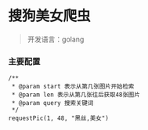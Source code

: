 # 搜狗美女爬虫
> 开发语言：golang

### 主要配置
```
/**
 * @param start 表示从第几张图片开始检索
 * @param len 表示从第几张往后获取48张图片
 * @param query 搜索关键词
 */
requestPic(1, 48, "黑丝,美女")
```